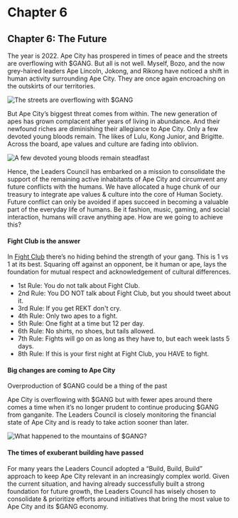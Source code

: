 # Chapter 6

## Chapter 6: The Future

The year is 2022. Ape City has prospered in times of peace and the streets are overflowing with $GANG. But all is not well. Myself, Bozo, and the now grey-haired leaders Ape Lincoln, Jokong, and Rikong have noticed a shift in human activity surrounding Ape City. They are once again encroaching on the outskirts of our territories.

![The streets are overflowing with $GANG](https://miro.medium.com/max/750/1\*GxtL6N5fDlFkGwslWYSxBw.png)

But Ape City’s biggest threat comes from within. The new generation of apes has grown complacent after years of living in abundance. And their newfound riches are diminishing their allegiance to Ape City. Only a few devoted young bloods remain. The likes of Lulu, Kong Junior, and Brigitte. Across the board, ape values and culture are fading into oblivion.

![A few devoted young bloods remain steadfast](https://miro.medium.com/max/875/1\*aVmzVAZ\_zVBixOpog0FU2Q.jpeg)

Hence, the Leaders Council has embarked on a mission to consolidate the support of the remaining active inhabitants of Ape City and circumvent any future conflicts with the humans. We have allocated a huge chunk of our treasury to integrate ape values & culture into the core of Human Society. Future conflict can only be avoided if apes succeed in becoming a valuable part of the everyday life of humans. Be it fashion, music, gaming, and social interaction, humans will crave anything ape. How are we going to achieve this?

#### Fight Club is the answer <a href="#e50e" id="e50e"></a>

In [Fight Club](https://apegang.art/fight) there’s no hiding behind the strength of your gang. This is 1 vs 1 at its best. Squaring off against an opponent, be it human or ape, lays the foundation for mutual respect and acknowledgement of cultural differences.

* 1st Rule: You do not talk about Fight Club.&#x20;
* 2nd Rule: You DO NOT talk about Fight Club, but you should tweet about it.&#x20;
* 3rd Rule: If you get REKT don't cry.
* 4th Rule: Only two apes to a fight.
* 5th Rule: One fight at a time but 12 per day.&#x20;
* 6th Rule: No shirts, no shoes, but tails allowed.&#x20;
* 7th Rule: Fights will go on as long as they have to, but each week lasts 5 days.&#x20;
* 8th Rule: If this is your first night at Fight Club, you HAVE to fight.

#### **Big changes are coming to Ape City** <a href="#9ba5" id="9ba5"></a>

Overproduction of $GANG could be a thing of the past

Ape City is overflowing with $GANG but with fewer apes around there comes a time when it’s no longer prudent to continue producing $GANG from ganganite. The Leaders Council is closely monitoring the financial state of Ape City and is ready to take action sooner than later.

![What happened to the mountains of $GANG?](https://miro.medium.com/max/875/1\*8aCrzMLhOrfB2O92a4y8Mg.png)

#### The times of exuberant building have passed <a href="#be65" id="be65"></a>

For many years the Leaders Council adopted a “Build, Build, Build” approach to keep Ape City relevant in an increasingly complex world. Given the current situation, and having already successfully built a strong foundation for future growth, the Leaders Council has wisely chosen to consolidate & prioritize efforts around initiatives that bring the most value to Ape City and its $GANG economy.
